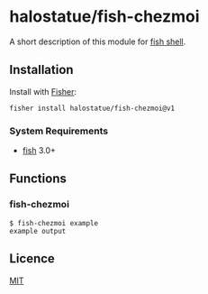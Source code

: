 # halostatue/fish-chezmoi

A short description of this module for [fish shell][fish shell].

## Installation

Install with [Fisher][fisher]:

```fish
fisher install halostatue/fish-chezmoi@v1
```

### System Requirements

- [fish][fish] 3.0+

## Functions

### fish-chezmoi

```fish
$ fish-chezmoi example
example output
```

## Licence

[MIT](LICENCE.md)

[fish shell]: https://fishshell.com 'friendly interactive shell'
[fisher]: https://github.com/jorgebucaran/fisher
[fish]: https://github.com/fish-shell/fish-shell
[creating a plugin]: https://github.com/jorgebucaran/fisher#creating-a-plugin
[snippet]: https://fishshell.com/docs/current/index.html#configuration-files
[events]: https://fishshell.com/docs/current/cmds/emit.html
